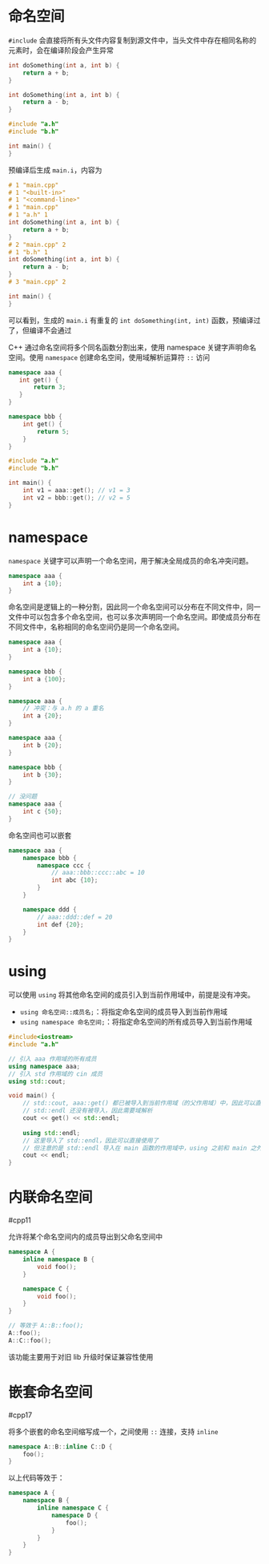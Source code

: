 # 命名空间

`#include` 会直接将所有头文件内容复制到源文件中，当头文件中存在相同名称的元素时，会在编译阶段会产生异常

```c++ title:a.h
int doSomething(int a, int b) {
    return a + b;
}
```

```c++ title:b.h
int doSomething(int a, int b) {
    return a - b;
}
```

```c++ title:main.cpp
#include "a.h"
#include "b.h"

int main() {
}
```

预编译后生成 `main.i`，内容为

```c++
# 1 "main.cpp"
# 1 "<built-in>"
# 1 "<command-line>"
# 1 "main.cpp"
# 1 "a.h" 1
int doSomething(int a, int b) {
    return a + b;
}
# 2 "main.cpp" 2
# 1 "b.h" 1
int doSomething(int a, int b) {
    return a - b;
}
# 3 "main.cpp" 2

int main() {
}
```

可以看到，生成的 `main.i` 有重复的 `int doSomething(int, int)` 函数，预编译过了，但编译不会通过

C++ 通过命名空间将多个同名函数分割出来，使用 namespace 关键字声明命名空间。使用 `namespace` 创建命名空间，使用域解析运算符 `::` 访问

```cpp title:a.h
namespace aaa {
   int get() {
       return 3;
   }
}
```

```cpp title:b.h
namespace bbb {
    int get() {
        return 5;
    }
}
```

```c++ title:main.cpp
#include "a.h"
#include "b.h"

int main() {
    int v1 = aaa::get(); // v1 = 3
    int v2 = bbb::get(); // v2 = 5
}
```
# namespace

`namespace` 关键字可以声明一个命名空间，用于解决全局成员的命名冲突问题。

```c++
namespace aaa {
    int a {10};
}
```

命名空间是逻辑上的一种分割，因此同一个命名空间可以分布在不同文件中，同一文件中可以包含多个命名空间，也可以多次声明同一个命名空间。即使成员分布在不同文件中，名称相同的命名空间仍是同一个命名空间。

```c++ title:a.h
namespace aaa {
    int a {10};
}
```

```c++ title:b.h
namespace bbb {
    int a {100};
}
```

```c++ title:c.h
namespace aaa {
    // 冲突：与 a.h 的 a 重名
    int a {20};
}
```

```c++ title:d.h
namespace aaa {
    int b {20};
}

namespace bbb {
    int b {30};
}

// 没问题
namespace aaa {
    int c {50};
}
```

命名空间也可以嵌套

```c++ title:e.h
namespace aaa {
    namespace bbb {
        namespace ccc {
            // aaa::bbb::ccc::abc = 10
            int abc {10};
        }
    }

    namespace ddd {
        // aaa::ddd::def = 20
        int def {20};
    }
}
```
# using

可以使用 `using` 将其他命名空间的成员引入到当前作用域中，前提是没有冲突。
* `using 命名空间::成员名;`：将指定命名空间的成员导入到当前作用域
* `using namespace 命名空间;`：将指定命名空间的所有成员导入到当前作用域

```c++
#include<iostream>
#include "a.h"

// 引入 aaa 作用域的所有成员
using namespace aaa;
// 引入 std 作用域的 cin 成员
using std::cout;

void main() {
    // std::cout, aaa::get() 都已被导入到当前作用域（的父作用域）中，因此可以直接访问
    // std::endl 还没有被导入，因此需要域解析
    cout << get() << std::endl;
  
    using std::endl;
    // 这里导入了 std::endl，因此可以直接使用了
    // 但注意的是 std::endl 导入在 main 函数的作用域中，using 之前和 main 之外仍未导入
    cout << endl;
}
```
# 内联命名空间
#cpp11 

允许将某个命名空间内的成员导出到父命名空间中

```c++
namespace A {
    inline namespace B {
        void foo();
    }

    namespace C {
        void foo();
    }
}

// 等效于 A::B::foo();
A::foo();
A::C::foo();
```

该功能主要用于对旧 lib 升级时保证兼容性使用
# 嵌套命名空间
#cpp17 

将多个嵌套的命名空间缩写成一个，之间使用 `::` 连接，支持 `inline`

```c++
namespace A::B::inline C::D {
    foo();
}
```

以上代码等效于：

```c++
namespace A {
    namespace B {
        inline namespace C {
            namespace D {
                foo();
            }
        }
    }
}
```
